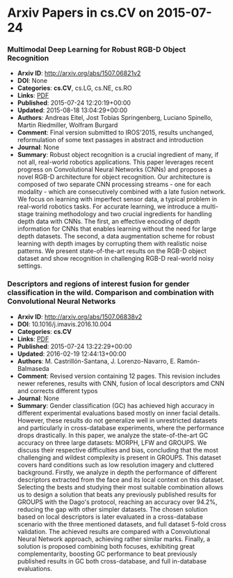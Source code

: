# Arxiv Papers in cs.CV on 2015-07-24
### Multimodal Deep Learning for Robust RGB-D Object Recognition
- **Arxiv ID**: http://arxiv.org/abs/1507.06821v2
- **DOI**: None
- **Categories**: **cs.CV**, cs.LG, cs.NE, cs.RO
- **Links**: [PDF](http://arxiv.org/pdf/1507.06821v2)
- **Published**: 2015-07-24 12:20:19+00:00
- **Updated**: 2015-08-18 13:04:29+00:00
- **Authors**: Andreas Eitel, Jost Tobias Springenberg, Luciano Spinello, Martin Riedmiller, Wolfram Burgard
- **Comment**: Final version submitted to IROS'2015, results unchanged,
  reformulation of some text passages in abstract and introduction
- **Journal**: None
- **Summary**: Robust object recognition is a crucial ingredient of many, if not all, real-world robotics applications. This paper leverages recent progress on Convolutional Neural Networks (CNNs) and proposes a novel RGB-D architecture for object recognition. Our architecture is composed of two separate CNN processing streams - one for each modality - which are consecutively combined with a late fusion network. We focus on learning with imperfect sensor data, a typical problem in real-world robotics tasks. For accurate learning, we introduce a multi-stage training methodology and two crucial ingredients for handling depth data with CNNs. The first, an effective encoding of depth information for CNNs that enables learning without the need for large depth datasets. The second, a data augmentation scheme for robust learning with depth images by corrupting them with realistic noise patterns. We present state-of-the-art results on the RGB-D object dataset and show recognition in challenging RGB-D real-world noisy settings.



### Descriptors and regions of interest fusion for gender classification in the wild. Comparison and combination with Convolutional Neural Networks
- **Arxiv ID**: http://arxiv.org/abs/1507.06838v2
- **DOI**: 10.1016/j.imavis.2016.10.004
- **Categories**: **cs.CV**
- **Links**: [PDF](http://arxiv.org/pdf/1507.06838v2)
- **Published**: 2015-07-24 13:22:29+00:00
- **Updated**: 2016-02-19 12:44:13+00:00
- **Authors**: M. Castrillón-Santana, J. Lorenzo-Navarro, E. Ramón-Balmaseda
- **Comment**: Revised version containing 12 pages. This revision includes newer
  referenes, results with CNN, fusion of local descriptors amd CNN and corrects
  different typos
- **Journal**: None
- **Summary**: Gender classification (GC) has achieved high accuracy in different experimental evaluations based mostly on inner facial details. However, these results do not generalize well in unrestricted datasets and particularly in cross-database experiments, where the performance drops drastically. In this paper, we analyze the state-of-the-art GC accuracy on three large datasets: MORPH, LFW and GROUPS. We discuss their respective difficulties and bias, concluding that the most challenging and wildest complexity is present in GROUPS. This dataset covers hard conditions such as low resolution imagery and cluttered background. Firstly, we analyze in depth the performance of different descriptors extracted from the face and its local context on this dataset. Selecting the bests and studying their most suitable combination allows us to design a solution that beats any previously published results for GROUPS with the Dago's protocol, reaching an accuracy over 94.2%, reducing the gap with other simpler datasets. The chosen solution based on local descriptors is later evaluated in a cross-database scenario with the three mentioned datasets, and full dataset 5-fold cross validation. The achieved results are compared with a Convolutional Neural Network approach, achieving rather similar marks. Finally, a solution is proposed combining both focuses, exhibiting great complementarity, boosting GC performance to beat previously published results in GC both cross-database, and full in-database evaluations.



